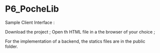 # P6_PocheLib

Sample Client Interface :

Download the project ;
Open th HTML file in a the browser of your choice ;

For the implementation of a backend, the statics files are in the public folder.
